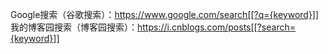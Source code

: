 Google搜索（谷歌搜索）：https://www.google.com/search[[?q={keyword}]]
我的博客园搜索（博客园搜索）：https://i.cnblogs.com/posts[[?search={keyword}]]
